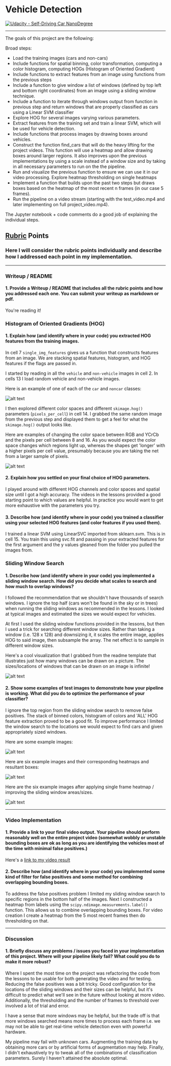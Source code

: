 # Vehicle Detection
[![Udacity - Self-Driving Car NanoDegree](https://s3.amazonaws.com/udacity-sdc/github/shield-carnd.svg)](http://www.udacity.com/drive)

---


The goals of this project are the following:

Broad steps:
* Load the training images (cars and non-cars)
* Include functions for spatial binning, color transformation, computing a color histogram, computing HOGs (Histogram of Oriented Gradient)
* Include functions to extract features from an image using functions from the previous steps
* Include a function to give window a list of windows (defined by top left and bottom right coordinates) from an image using a sliding window technique.
* Include a function to iterate through windows output from function in previous step and return windows that are properly classified as cars using a Linear SVM classifier
* Explore HOG for several images varying various parameters.
* Extract features from the training set and train a linear SVM, which will be used for vehicle detection.
* Include functions that process images by drawing boxes around vehicles.
* Construct the function find_cars that will do the heavy lifting for the project videos. This function will use a heatmap and allow drawing boxes around larger regions. It also improves upon the previous implementations by using a scale instead of a window size and by taking in all necessary parameters to run on the the pipeline.
* Run and visualize the previous function to ensure we can use it in our video processing. Explore heatmap thresholding on single heatmaps
* Implement a function that builds upon the past two steps but draws boxes based on the heatmap of the most recent n frames (in our case 5 frames).
* Run the pipeline on a video stream (starting with the test_video.mp4 and later implementing on full project_video.mp4).

The Jupyter notebook + code comments do a good job of explaining the individual steps.


[//]: # (Image References)
[image1]: ./examples/car_not_car.png
[image2]: ./examples/HOG_example.png
[image3]: ./examples/sliding_windows.jpg
[image4]: ./examples/sliding_window.png
[image5]: ./examples/bboxes_and_heat.png
[image6]: ./examples/better_params.png
[image7]: ./examples/output_bboxes.png
[video1]: ./project_video.mp4

## [Rubric](https://review.udacity.com/#!/rubrics/513/view) Points
### Here I will consider the rubric points individually and describe how I addressed each point in my implementation.  

---
### Writeup / README

#### 1. Provide a Writeup / README that includes all the rubric points and how you addressed each one.  You can submit your writeup as markdown or pdf.   

You're reading it!

### Histogram of Oriented Gradients (HOG)

#### 1. Explain how (and identify where in your code) you extracted HOG features from the training images.

In cell 7 `single_img_features` gives us a function that constructs features from an image. We are stacking spatial features, histogram, and HOG features if the flags are passed in.

I started by reading in all the `vehicle` and `non-vehicle` images in cell 2.  In cells 13 I load random vehicle and non-vehicle images. 

Here is an example of one of each of the `car` and `noncar` classes:

![alt text][image1]

I then explored different color spaces and different `skimage.hog()` parameters (`pixels_per_cell`) in cell 14.  I grabbed the same random image from the previous step and displayed them to get a feel for what the `skimage.hog()` output looks like.

Here are examples of changing the color space between RGB and YCrCb and the pixels per cell between 8 and 16. As you would expect the color space changes which regions light up, whereas the shapes get 'longer' with a higher pixels per cell value, presumably because you are taking the net from a larger sample of pixels.


![alt text][image2]

#### 2. Explain how you settled on your final choice of HOG parameters.

I played around with different HOG channels and color spaces and spatial size until I got a high accuracy. The videos in the lessons provided a good starting point to which values are helpful. In practice you would want to get more exhaustive with the parameters you try.


#### 3. Describe how (and identify where in your code) you trained a classifier using your selected HOG features (and color features if you used them).

I trained a linear SVM using LinearSVC imported from sklearn.svm. This is in cell 15. You train this using svc.fit and passing in your extracted features for the first argument and the y values gleaned from the folder you pulled the images from.

### Sliding Window Search

#### 1. Describe how (and identify where in your code) you implemented a sliding window search.  How did you decide what scales to search and how much to overlap windows?

I followed the recommendation that we shouldn't have thousands of search windows. I ignore the top half (cars won't be found in the sky or in trees) when running the sliding windows as recommended in the lessons. I looked at typical images and estimated the sizes we would expect for vehicles.

At first I used the sliding window functions provided in the lessons, but then I used a trick for searching different window sizes. Rather than taking a window (i.e. 128 x 128) and downsizing it, it scales the entire image, applies HOG to said image, then subsample the array. The net effect is to sample in different window sizes.

Here's a cool visualization that I grabbed from the readme template that illustrates just how many windows can be drawn on a picture. The sizes/locations of windows that can be drawn on an image is infinite!

![alt text][image3]

#### 2. Show some examples of test images to demonstrate how your pipeline is working.  What did you do to optimize the performance of your classifier?

I ignore the top region from the sliding window search to remove false positives. The stack of binned colors, histogram of colors and 'ALL' HOG feature extraction proved to be a good fit. To improve performance I limited the window search to the locations we would expect to find cars and given appropriately sized windows.

 Here are some example images:

![alt text][image4]


Here are six example images and their corresponding heatmaps and resultant boxes:

![alt text][image5]

Here are the six example images after applying single frame heatmap / improving the sliding window areas/sizes.

![alt text][image6]

---

### Video Implementation

#### 1. Provide a link to your final video output.  Your pipeline should perform reasonably well on the entire project video (somewhat wobbly or unstable bounding boxes are ok as long as you are identifying the vehicles most of the time with minimal false positives.)
Here's a [link to my video result](./project_video.mp4)


#### 2. Describe how (and identify where in your code) you implemented some kind of filter for false positives and some method for combining overlapping bounding boxes.

To address the false positives problem I limited my sliding window search to specific regions in the bottom half of the images. Next I constructed a heatmap from labels using the `scipy.ndimage.measurements.label()` function. This allows us to combine overlapping bounding boxes.  For video creation I create a heatmap from the 5 most recent frames then do thresholding on that.






---

### Discussion

#### 1. Briefly discuss any problems / issues you faced in your implementation of this project.  Where will your pipeline likely fail?  What could you do to make it more robust?

Where I spent the most time on the project was refactoring the code from the lessons to be usable for both generating the video and for testing. Reducing the false positives was a bit tricky. Good configuration for the locations of the sliding windows and their sizes can be helpful, but it's difficult to predict what we'll see in the future without looking at more video. Additionally, the thresholding and the number of frames to threshold over involved a lot of trial and error.

I have a sense that more windows may be helpful, but the trade off is that more windows searched means more times to process each frame i.e. we may not be able to get real-time vehicle detection even with powerful hardware.

My pipeline may fail with unknown cars. Augmenting the training data by obtaining more cars or by artificial forms of augmentation may help. Finally, I didn't exhaustively try to tweak all of the combinations of classification parameters. Surely I haven't attained the absolute optimal.
